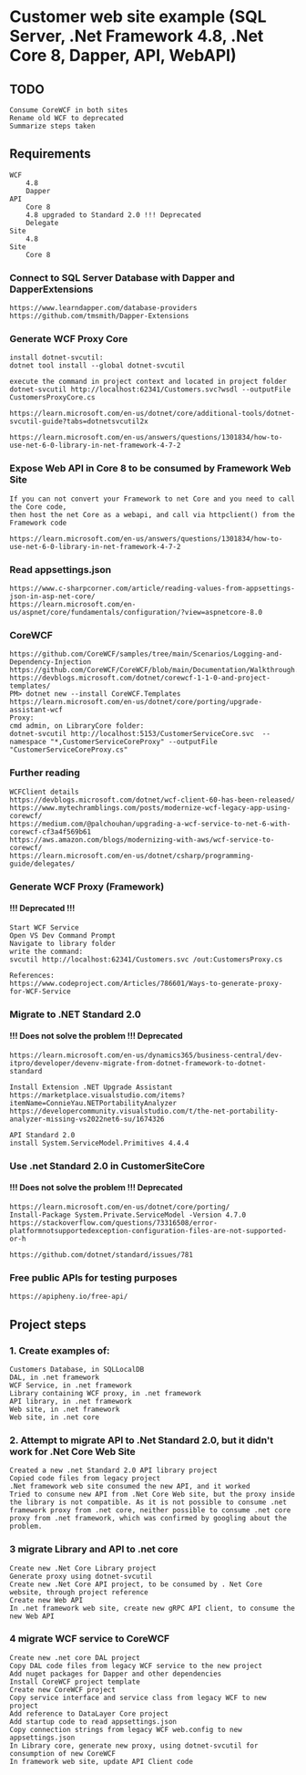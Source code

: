 # Customer web site example (SQL Server, .Net Framework 4.8, .Net Core 8, Dapper, API, WebAPI)

## TODO
	Consume CoreWCF in both sites
	Rename old WCF to deprecated
	Summarize steps taken

## Requirements
	WCF
		4.8
		Dapper
	API
		Core 8
		4.8 upgraded to Standard 2.0 !!! Deprecated
		Delegate
	Site
		4.8
	Site
		Core 8

### Connect to SQL Server Database with Dapper and DapperExtensions
	https://www.learndapper.com/database-providers
	https://github.com/tmsmith/Dapper-Extensions

### Generate WCF Proxy Core
	install dotnet-svcutil:
	dotnet tool install --global dotnet-svcutil

	execute the command in project context and located in project folder
	dotnet-svcutil http://localhost:62341/Customers.svc?wsdl --outputFile CustomersProxyCore.cs	

	https://learn.microsoft.com/en-us/dotnet/core/additional-tools/dotnet-svcutil-guide?tabs=dotnetsvcutil2x

	https://learn.microsoft.com/en-us/answers/questions/1301834/how-to-use-net-6-0-library-in-net-framework-4-7-2

### Expose Web API in Core 8 to be consumed by Framework Web Site
	If you can not convert your Framework to net Core and you need to call the Core code, 
	then host the net Core as a webapi, and call via httpclient() from the Framework code
	
	https://learn.microsoft.com/en-us/answers/questions/1301834/how-to-use-net-6-0-library-in-net-framework-4-7-2

### Read appsettings.json
	https://www.c-sharpcorner.com/article/reading-values-from-appsettings-json-in-asp-net-core/
	https://learn.microsoft.com/en-us/aspnet/core/fundamentals/configuration/?view=aspnetcore-8.0	

### CoreWCF
	https://github.com/CoreWCF/samples/tree/main/Scenarios/Logging-and-Dependency-Injection
	https://github.com/CoreWCF/CoreWCF/blob/main/Documentation/Walkthrough.md
	https://devblogs.microsoft.com/dotnet/corewcf-1-1-0-and-project-templates/
	PM> dotnet new --install CoreWCF.Templates
	https://learn.microsoft.com/en-us/dotnet/core/porting/upgrade-assistant-wcf
	Proxy:
	cmd admin, on LibraryCore folder:
	dotnet-svcutil http://localhost:5153/CustomerServiceCore.svc  --namespace "*,CustomerServiceCoreProxy" --outputFile "CustomerServiceCoreProxy.cs"

### Further reading
	WCFClient details
	https://devblogs.microsoft.com/dotnet/wcf-client-60-has-been-released/
	https://www.mytechramblings.com/posts/modernize-wcf-legacy-app-using-corewcf/
	https://medium.com/@palchouhan/upgrading-a-wcf-service-to-net-6-with-corewcf-cf3a4f569b61
	https://aws.amazon.com/blogs/modernizing-with-aws/wcf-service-to-corewcf/
	https://learn.microsoft.com/en-us/dotnet/csharp/programming-guide/delegates/

### Generate WCF Proxy (Framework)
#### !!! Deprecated !!!
	Start WCF Service
	Open VS Dev Command Prompt
	Navigate to library folder
	write the command:
	svcutil http://localhost:62341/Customers.svc /out:CustomersProxy.cs

	References:
	https://www.codeproject.com/Articles/786601/Ways-to-generate-proxy-for-WCF-Service

### Migrate to .NET Standard 2.0
#### !!! Does not solve the problem !!! Deprecated
	https://learn.microsoft.com/en-us/dynamics365/business-central/dev-itpro/developer/devenv-migrate-from-dotnet-framework-to-dotnet-standard

	Install Extension .NET Upgrade Assistant
	https://marketplace.visualstudio.com/items?itemName=ConnieYau.NETPortabilityAnalyzer
	https://developercommunity.visualstudio.com/t/the-net-portability-analyzer-missing-vs2022net6-su/1674326

	API Standard 2.0
	install System.ServiceModel.Primitives 4.4.4

### Use .net Standard 2.0 in CustomerSiteCore
#### !!! Does not solve the problem !!! Deprecated
	https://learn.microsoft.com/en-us/dotnet/core/porting/
	Install-Package System.Private.ServiceModel -Version 4.7.0
	https://stackoverflow.com/questions/73316508/error-platformnotsupportedexception-configuration-files-are-not-supported-or-h
	
	https://github.com/dotnet/standard/issues/781

### Free public APIs for testing purposes
	https://apipheny.io/free-api/

## Project steps
### 1. Create examples of: 
	Customers Database, in SQLLocalDB 
	DAL, in .net framework  
	WCF Service, in .net framework 
	Library containing WCF proxy, in .net framework  
	API library, in .net framework 
	Web site, in .net framework 
	Web site, in .net core 

### 2. Attempt to migrate API to .Net Standard 2.0, but it didn't work for .Net Core Web Site 
	Created a new .net Standard 2.0 API library project 
	Copied code files from legacy project 
	.Net framework web site consumed the new API, and it worked 
	Tried to consume new API from .Net Core Web site, but the proxy inside the library is not compatible. As it is not possible to consume .net framework proxy from .net core, neither possible to consume .net core proxy from .net framework, which was confirmed by googling about the problem. 

### 3 migrate Library and API to .net core 
	Create new .Net Core Library project 
	Generate proxy using dotnet-svcutil 
	Create new .Net Core API project, to be consumed by . Net Core website, through project reference 
	Create new Web API 
	In .net framework web site, create new gRPC API client, to consume the new Web API 

### 4 migrate WCF service to CoreWCF 
	Create new .net core DAL project 
	Copy DAL code files from legacy WCF service to the new project 
	Add nuget packages for Dapper and other dependencies 
	Install CoreWCF project template 
	Create new CoreWCF project
	Copy service interface and service class from legacy WCF to new project 
	Add reference to DataLayer Core project 
	Add startup code to read appsettings.json 
	Copy connection strings from legacy WCF web.config to new appsettings.json 
	In Library core, generate new proxy, using dotnet-svcutil for consumption of new CoreWCF  
	In framework web site, update API Client code 